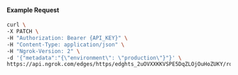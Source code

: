 <!-- Code generated for API Clients. DO NOT EDIT. -->

#### Example Request

```bash
curl \
-X PATCH \
-H "Authorization: Bearer {API_KEY}" \
-H "Content-Type: application/json" \
-H "Ngrok-Version: 2" \
-d '{"metadata":"{\"environment\": \"production\"}"}' \
https://api.ngrok.com/edges/https/edghts_2uOVXXKKVSPE5DqZLOjOuHoZUKY/routes/edghtsrt_2uOVXYIGN1n3Emhpa9Ak4rrf5Ob
```
